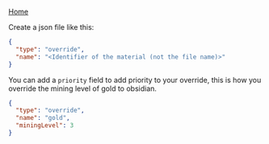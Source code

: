 [Home](https://shedaniel.me/MaterialisationData/)

Create a json file like this:
```json
{
  "type": "override",
  "name": "<Identifier of the material (not the file name)>"
}
```
You can add a `priority` field to add priority to your override, this is how you override the mining level of gold to obsidian.
```json
{
  "type": "override",
  "name": "gold",
  "miningLevel": 3
}
```